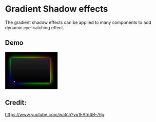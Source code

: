 # Gradient Shadow effects

The gradient shadow effects can be applied to many components to add dynamic eye-catching effect.

## Demo

![demo of this](/img/gradient-shadow.gif)


## Credit:

https://www.youtube.com/watch?v=1EAtn4B-76g